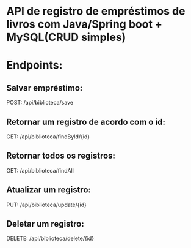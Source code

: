 # API de registro de empréstimos de livros com Java/Spring boot + MySQL(CRUD simples)

# Endpoints:

## Salvar empréstimo:

POST: /api/biblioteca/save

## Retornar um registro de acordo com o id:

GET: /api/biblioteca/findById/{id}

## Retornar todos os registros:

GET: /api/biblioteca/findAll

## Atualizar um registro:

PUT: /api/biblioteca/update/{id}

## Deletar um registro:

DELETE: /api/biblioteca/delete/{id}
